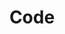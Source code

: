 ---
layout: list
title:  Code
slug:   code
description: >
  Anything to do with code.
menu: true
---